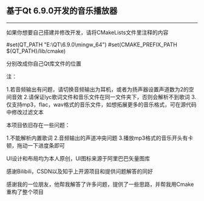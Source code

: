 ## 基于Qt 6.9.0开发的音乐播放器

------

如果你想要自己搭建并修改开发，请将CMakeLists文件里注释的内容

#set(QT_PATH "E:\\QT\\6.9.0\\mingw_64")
#set(CMAKE_PREFIX_PATH ${QT_PATH}/lib/cmake)

分别改成你自己Qt库文件的位置

注：

1.若音频输出有问题，请切换音频输出为耳机，或者为扬声器设置声道数为2的空间音效
2.请保证lyc歌词文件和音乐文件在同一文件夹下，否则会解析不到歌词
3.仅支持mp3，flac，wav格式的音乐文件，如想拓展更多的音乐格式，可在源代码中修改过滤文本

本项目依旧存在一些问题：

1.不能解析内置歌词
2.音频输出的声道冲突问题
3.播放mp3格式的音乐开头有卡顿，拖动一下进度条即可

UI设计和布局均为本人原创，UI图标来源于阿里巴巴矢量图库

感谢Bilibili，CSDN以及知乎上开源项目和提供问题解答的同好

感谢我的一位朋友，他帮我解答了许多问题，提供了一些思路，并帮我用Cmake重构了整个项目

